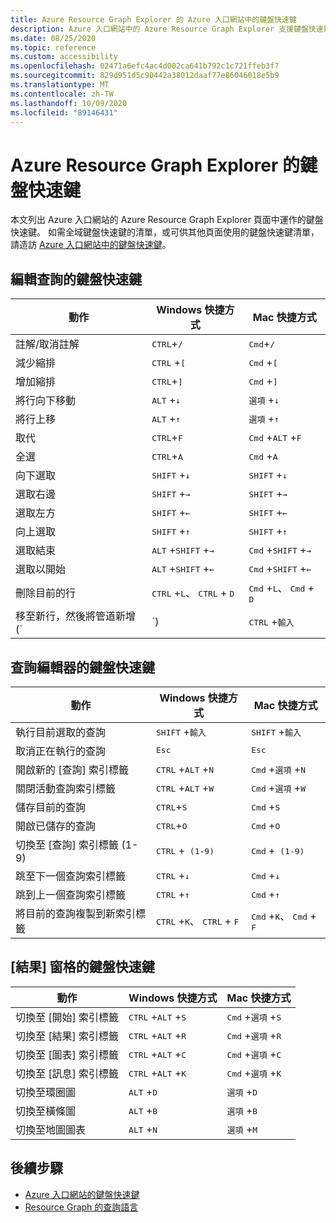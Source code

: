 ```yaml
---
title: Azure Resource Graph Explorer 的 Azure 入口網站中的鍵盤快速鍵
description: Azure 入口網站中的 Azure Resource Graph Explorer 支援鍵盤快速鍵，可協助您執行動作和導覽。
ms.date: 08/25/2020
ms.topic: reference
ms.custom: accessibility
ms.openlocfilehash: 02471a6efc4ac4d002ca641b792c1c721ffeb3f7
ms.sourcegitcommit: 829d951d5c90442a38012daaf77e86046018e5b9
ms.translationtype: MT
ms.contentlocale: zh-TW
ms.lasthandoff: 10/09/2020
ms.locfileid: "89146431"
---
```

# <a name="keyboard-shortcuts-for-azure-resource-graph-explorer"></a>Azure Resource Graph Explorer 的鍵盤快速鍵

本文列出 Azure 入口網站的 Azure Resource Graph Explorer 頁面中運作的鍵盤快速鍵。 如需全域鍵盤快速鍵的清單，或可供其他頁面使用的鍵盤快速鍵清單，請造訪 [Azure 入口網站中的鍵盤快速鍵](../../../azure-portal/azure-portal-keyboard-shortcuts.md)。

## <a name="keyboard-shortcuts-for-editing-queries"></a>編輯查詢的鍵盤快速鍵

| 動作 | Windows 快捷方式 | Mac 快捷方式 |
|---|---|---|
|註解/取消註解 |<kbd>CTRL</kbd>+<kbd>/</kbd> | <kbd>Cmd</kbd>+<kbd>/</kbd> |
|減少縮排 |<kbd>CTRL</kbd> +<kbd>[</kbd> |<kbd>Cmd</kbd> +<kbd>[</kbd> |
|增加縮排 |<kbd>CTRL</kbd>+<kbd>]</kbd> |<kbd>Cmd</kbd> +<kbd>]</kbd> |
|將行向下移動 |<kbd>ALT</kbd> +<kbd>↓</kbd> |<kbd>選項</kbd> +<kbd>↓</kbd> |
|將行上移 |<kbd>ALT</kbd> +<kbd>↑</kbd> |<kbd>選項</kbd> +<kbd>↑</kbd> |
|取代 |<kbd>CTRL</kbd>+<kbd>F</kbd> |<kbd>Cmd</kbd> +<kbd>ALT</kbd> +<kbd>F</kbd> |
|全選 |<kbd>CTRL</kbd>+<kbd>A</kbd> |<kbd>Cmd</kbd> +<kbd>A</kbd> |
|向下選取 |<kbd>SHIFT</kbd> +<kbd>↓</kbd> |<kbd>SHIFT</kbd> +<kbd>↓</kbd> |
|選取右邊 |<kbd>SHIFT</kbd> +<kbd>→</kbd> |<kbd>SHIFT</kbd> +<kbd>→</kbd> |
|選取左方 |<kbd>SHIFT</kbd> +<kbd>←</kbd> |<kbd>SHIFT</kbd> +<kbd>←</kbd> |
|向上選取 |<kbd>SHIFT</kbd> +<kbd>↑</kbd> |<kbd>SHIFT</kbd> +<kbd>↑</kbd> |
|選取結束 |<kbd>ALT</kbd> +<kbd>SHIFT</kbd> +<kbd>→</kbd> |<kbd>Cmd</kbd> +<kbd>SHIFT</kbd> +<kbd>→</kbd> |
|選取以開始 |<kbd>ALT</kbd> +<kbd>SHIFT</kbd> +<kbd>←</kbd> |<kbd>Cmd</kbd> +<kbd>SHIFT</kbd> +<kbd>←</kbd> |
|刪除目前的行 |<kbd>CTRL</kbd> +<kbd>L</kbd>、 <kbd>CTRL</kbd> + <kbd>D</kbd>  |<kbd>Cmd</kbd> +<kbd>L</kbd>、 <kbd>Cmd</kbd> + <kbd>D</kbd> |
|移至新行，然後將管道新增 (`|`)  |<kbd>CTRL</kbd> +<kbd>輸入</kbd> |<kbd>Cmd</kbd> +<kbd>輸入</kbd> |

## <a name="keyboard-shortcuts-for-the-query-editor"></a>查詢編輯器的鍵盤快速鍵

| 動作 | Windows 快捷方式 | Mac 快捷方式 |
|---|---|---|
|執行目前選取的查詢 |<kbd>SHIFT</kbd> +<kbd>輸入</kbd> | <kbd>SHIFT</kbd> +<kbd>輸入</kbd> |
|取消正在執行的查詢 |<kbd>Esc</kbd> | <kbd>Esc</kbd> |
|開啟新的 [查詢] 索引標籤 |<kbd>CTRL</kbd> +<kbd>ALT</kbd> +<kbd>N</kbd> | <kbd>Cmd</kbd> +<kbd>選項</kbd> +<kbd>N</kbd> |
|關閉活動查詢索引標籤 |<kbd>CTRL</kbd> +<kbd>ALT</kbd> +<kbd>W</kbd> | <kbd>Cmd</kbd> +<kbd>選項</kbd> +<kbd>W</kbd> |
|儲存目前的查詢 |<kbd>CTRL</kbd>+<kbd>S</kbd> | <kbd>Cmd</kbd> +<kbd>S</kbd> |
|開啟已儲存的查詢 |<kbd>CTRL</kbd>+<kbd>O</kbd> | <kbd>Cmd</kbd> +<kbd>O</kbd> |
|切換至 [查詢] 索引標籤 (1-9)  |<kbd>CTRL</kbd> +<kbd> (1-9) </kbd> | <kbd>Cmd</kbd> +<kbd> (1-9) </kbd> |
|跳至下一個查詢索引標籤 |<kbd>CTRL</kbd> +<kbd>↓</kbd> | <kbd>Cmd</kbd> +<kbd>↓</kbd> |
|跳到上一個查詢索引標籤 |<kbd>CTRL</kbd> +<kbd>↑</kbd> | <kbd>Cmd</kbd> +<kbd>↑</kbd> |
|將目前的查詢複製到新索引標籤 |<kbd>CTRL</kbd> +<kbd>K</kbd>、 <kbd>CTRL</kbd> + <kbd>F</kbd> | <kbd>Cmd</kbd> +<kbd>K</kbd>、 <kbd>Cmd</kbd> + <kbd>F</kbd> |

## <a name="keyboard-shortcuts-for-the-results-pane"></a>[結果] 窗格的鍵盤快速鍵

| 動作 | Windows 快捷方式 | Mac 快捷方式 |
|---|---|---|
|切換至 [開始] 索引標籤  |<kbd>CTRL</kbd> +<kbd>ALT</kbd> +<kbd>S</kbd> | <kbd>Cmd</kbd> +<kbd>選項</kbd> +<kbd>S</kbd> |
|切換至 [結果] 索引標籤  |<kbd>CTRL</kbd> +<kbd>ALT</kbd> +<kbd>R</kbd> | <kbd>Cmd</kbd> +<kbd>選項</kbd> +<kbd>R</kbd> |
|切換至 [圖表] 索引標籤  |<kbd>CTRL</kbd> +<kbd>ALT</kbd> +<kbd>C</kbd> | <kbd>Cmd</kbd> +<kbd>選項</kbd> +<kbd>C</kbd> |
|切換至 [訊息] 索引標籤  |<kbd>CTRL</kbd> +<kbd>ALT</kbd> +<kbd>K</kbd> | <kbd>Cmd</kbd> +<kbd>選項</kbd> +<kbd>K</kbd> |
|切換至環圈圖  |<kbd>ALT</kbd> +<kbd>D</kbd> | <kbd>選項</kbd> +<kbd>D</kbd> |
|切換至橫條圖  |<kbd>ALT</kbd> +<kbd>B</kbd> | <kbd>選項</kbd> +<kbd>B</kbd> |
|切換至地圖圖表  |<kbd>ALT</kbd> +<kbd>N</kbd> | <kbd>選項</kbd> +<kbd>M</kbd> |

## <a name="next-steps"></a>後續步驟

- [Azure 入口網站的鍵盤快速鍵](../../../azure-portal/azure-portal-keyboard-shortcuts.md)
- [Resource Graph 的查詢語言](../concepts/query-language.md)
